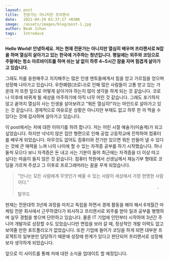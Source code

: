 ```yaml
---
layout: post
title:  전문가는 아니지만 프리랜서
date:   2021-04-29 03:37:17 +0300
image:  /assets/images/blog/post-1.jpg
author: Beak Jihun
tags:   Introduce
---
```


**Hello World! 안녕하세요. 저는 현재 전문가는 아니지만 열심히 배우며 프리랜서로 N잡을 하며 열심히 살아가고 있는 한국에 거주하는 청년입니다. 평일에는 외주와 코딩으로 주말에는 청소 아르바이트를 하며 쉬는 날 없이 하루 4~5시간 잠을 자며 힘겹게 살아가고 있습니다.**

그래도 저를 응원해주고 지지해주는 많은 인생 멘토들에게서 힘을 얻고 가르침을 얻으며 성장해 나아가고 있습니다. 우한폐렴(코로나)로 인해 많은 사람들이 고통 받고 있는 가운데 저 또한 앞으로 어떻게 살아가야 하는지 많이 생각을 하게 되는 것 같습니다. 코로나 이후에 바뀌게 될 세상을 마주하기에 아직 너무 어린 것 같습니다. 그래도 포기하지 않고 끝까지 열심히 사는 인생을 살아보려고 "뭐든 열심히!"라는 마인드로 살아가고 있는 것 같습니다. 경제적으로 여유로운 상황은 아니지만 부채도 없고 하루 한 끼 먹을 수 있다는 것에 감사하며 살아가고 있습니다.

이 post에서는 저에 대한 이야기를 하려 합니다. 저는 어린 시절 예술가(미술계)가 되고 싶었습니다. 하지만 넉넉지 않은 집안 형편으로 인해 공업 고등학교에 진학하여 컴퓨터를 배우게 되었습니다. 아무것도 없어도 컴퓨터와 전기만 있으면 뭐든 만들어 낼 수 있다는 것에 큰 매력을 느껴 나의 나이에 할 수 있는 자격증 공부를 하기 시작했습니다. 하나 둘씩 모으다 보니 자격증은 돈 내고 사는 기분이 들어 최근에는 자격증을 더 이상 따고 싶다는 마음이 들지 않은 것 같습니다. 컴퓨터 학원에서 선생님께서 재능기부 형태로 코딩을 가르쳐 주셨고 그 이후로 프로그래머라는 꿈을 꾸게 되었습니다.

> "만나는 모든 사람에게 무엇인가 배울 수 있는 사람이 세상에서 가장 현명한 사람이다."<br/>&nbsp; &nbsp; &nbsp; &nbsp; &nbsp; &nbsp; &nbsp; &nbsp; &nbsp; &nbsp; &nbsp; &nbsp; &nbsp; &nbsp; &nbsp; &nbsp; &nbsp; &nbsp; &nbsp; &nbsp; &nbsp; &nbsp; &nbsp; &nbsp; &nbsp; &nbsp; &nbsp; &nbsp; &nbsp; &nbsp; &nbsp; &nbsp; &nbsp; &nbsp; &nbsp; &nbsp; &nbsp; &nbsp; &nbsp; &nbsp; &nbsp; &nbsp; &nbsp; &nbsp; &nbsp; &nbsp; &nbsp; &nbsp; &nbsp; &nbsp; &nbsp; &nbsp; &nbsp; &nbsp; &nbsp; &nbsp; - 탈무드

현재는 전문대학 3년제 과정을 마치고 독립을 하면서 경제 활동을 해야 해서 6개월간 마케팅 전문 회사에서 근무하였다가 퇴사하고 프리랜서로 외주를 받아 일과 공부를 병행하며 실무 경험을 쌓으며 단련하고 있습니다. 물론 IT 기업에 인턴부터 시작하여 3년간 주니어 개발자로 성장할 수도 있었습니다만 면접을 보러 갈 때, 정상적인 개발 이력도 없고 보여줄 만한 포트폴리오가 없었습니다. 또한 기업에 들어가 코딩을 하게 되면 대부분 프로젝트의 일부분만 담당하기 때문에 성장에 한계가 있다고 판단되어 프리랜서로 성장해보자 생각하게 되었습니다.

앞으로 이 사이트를 통해 저에 대한 소식을 업데이트 할 예정입니다.
